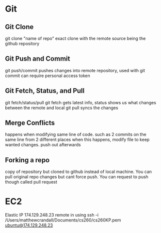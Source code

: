 # Git
## Git Clone
git clone "name of repo"
exact clone with the remote source being the github repository
## Git Push and Commit
git push/commit
pushes changes into remote repository, used with git commit
can require personal access token
## Git Fetch, Status, and Pull
git fetch/status/pull
git fetch gets latest info, status shows us what changes between the remote and local
git pull syncs the changes
## Merge Conflicts
happens when modifying same line of code. such as 2 commits on the same line from 2 different places
when this happens, modify file to keep wanted changes. push out afterwards
## Forking a repo
copy of repository but cloned to github instead of local machine. 
You can pull original repo changes but cant force push. You can request to push though called pull request

# EC2
Elastic IP 174.129.248.23
remote in using ssh -i /Users/matthewcrandall/Documents/cs260/cs260KP.pem ubuntu@174.129.248.23